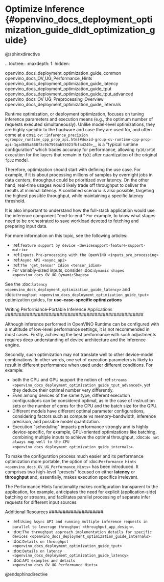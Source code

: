 # Optimize Inference {#openvino_docs_deployment_optimization_guide_dldt_optimization_guide}

@sphinxdirective

.. toctree::
   :maxdepth: 1
   :hidden:

   openvino_docs_deployment_optimization_guide_common
   openvino_docs_OV_UG_Performance_Hints
   openvino_docs_deployment_optimization_guide_latency
   openvino_docs_deployment_optimization_guide_tput
   openvino_docs_deployment_optimization_guide_tput_advanced
   openvino_docs_OV_UG_Preprocessing_Overview
   openvino_docs_deployment_optimization_guide_internals


Runtime optimization, or deployment optimization, focuses on tuning inference parameters and execution means (e.g., the optimum number of requests executed simultaneously). Unlike model-level optimizations, they are highly specific to the hardware and case they are used for, and often come at a cost.
`ov::inference_precision <groupov_runtime_cpp_prop_api.html#doxid-group-ov-runtime-cpp-prop-api-1gad605a888f3c9b7598ab55023fbf44240>`__ is a "typical runtime configuration" which trades accuracy for performance, allowing ``fp16/bf16`` execution for the layers that remain in ``fp32`` after quantization of the original ``fp32`` model.

Therefore, optimization should start with defining the use case. For example, if it is about processing millions of samples by overnight jobs in data centers, throughput could be prioritized over latency. On the other hand, real-time usages would likely trade off throughput to deliver the results at minimal latency. A combined scenario is also possible, targeting the highest possible throughput, while maintaining a specific latency threshold.

It is also important to understand how the full-stack application would use the inference component "end-to-end." For example, to know what stages need to be orchestrated to save workload devoted to fetching and preparing input data.

For more information on this topic, see the following articles:

* :ref:`feature support by device <devicesupport-feature-support-matrix>`
* :ref:`Inputs Pre-processing with the OpenVINO <inputs_pre_processing>`
* :ref:`Async API <async_api>`
* :ref:`The 'get_tensor' Idiom <tensor_idiom>`
* For variably-sized inputs, consider :doc:`dynamic shapes <openvino_docs_OV_UG_DynamicShapes>`


See the :doc:`latency <openvino_docs_deployment_optimization_guide_latency>` and :doc:`throughput <openvino_docs_deployment_optimization_guide_tput>` optimization guides, for **use-case-specific optimizations**

Writing Performance-Portable Inference Applications
###################################################

Although inference performed in OpenVINO Runtime can be configured with a multitude of low-level performance settings, it is not recommended in most cases. Firstly, achieving the best performance with such adjustments requires deep understanding of device architecture and the inference engine.


Secondly, such optimization may not translate well to other device-model combinations. In other words, one set of execution parameters is likely to result in different performance when used under different conditions. For example:

* both the CPU and GPU support the notion of :ref:`streams <openvino_docs_deployment_optimization_guide_tput_advanced>`, yet they deduce their optimal number very differently.
* Even among devices of the same type, different execution configurations can be considered optimal, as in the case of instruction sets or the number of cores for the CPU and the batch size for the GPU.
* Different models have different optimal parameter configurations, considering factors such as compute vs memory-bandwidth, inference precision, and possible model quantization.
* Execution "scheduling" impacts performance strongly and is highly device-specific, for example, GPU-oriented optimizations like batching, combining multiple inputs to achieve the optimal throughput, :doc:`do not always map well to the CPU <openvino_docs_deployment_optimization_guide_internals>`.


To make the configuration process much easier and its performance optimization more portable, the option of :doc:`Performance Hints <openvino_docs_OV_UG_Performance_Hints>` has been introduced. It comprises two high-level "presets" focused on either **latency** or **throughput** and, essentially, makes execution specifics irrelevant.

The Performance Hints functionality makes configuration transparent to the application, for example, anticipates the need for explicit (application-side) batching or streams, and facilitates parallel processing of separate infer requests for different input sources


Additional Resources
####################

* :ref:`Using Async API and running multiple inference requests in parallel to leverage throughput <throughput_app_design>`.
* :doc:`The throughput approach implementation details for specific devices <openvino_docs_deployment_optimization_guide_internals>`
* :doc:`Details on throughput <openvino_docs_deployment_optimization_guide_tput>`
* :doc:`Details on latency <openvino_docs_deployment_optimization_guide_latency>`
* :doc:`API examples and details <openvino_docs_OV_UG_Performance_Hints>`

@endsphinxdirective
